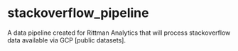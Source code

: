 # stackoverflow_pipeline
A data pipeline created for Rittman Analytics that will process stackoverflow data available via GCP [public datasets].
